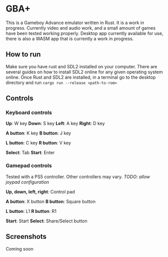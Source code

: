 # GBA+

This is a Gameboy Advance emulator written in Rust. It is a work in progress. Currently video and audio work, and a small amount of games have been tested working properly. Desktop app currently available for use, there is also a WASM app that is currently a work in progress.

## How to run

Make sure you have rust and SDL2 installed on your computer. There are several guides on how to install SDL2 online for any given operating system online. Once Rust and SDL2 are installed, in a terminal go to the desktop directory and run `cargo run --release <path-to-rom>`

## Controls

### Keyboard controls

**Up**: W key
**Down**: S key
**Left**: A key
**Right**: D key

**A button**: K key
**B button**: J key

**L button**: C key
**R button**: V key

**Select**: Tab
**Start**: Enter

### Gamepad controls

Tested with a PS5 controller. Other controllers may vary. *TODO: allow joypad configuration*

**Up, down, left, right**: Control pad

**A button**: X button
**B button**: Square button

**L button**: L1
**R button**: R1

**Start**: Start
**Select**: Share/Select button

## Screenshots

Coming soon




